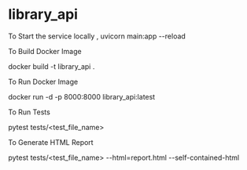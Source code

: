 # library_api

To Start the service locally , 
uvicorn main:app --reload 

To Build Docker Image

docker build -t library_api .

To Run Docker Image

docker run -d -p 8000:8000 library_api:latest

To Run Tests

pytest tests/<test_file_name>

To Generate HTML Report

pytest tests/<test_file_name> --html=report.html --self-contained-html